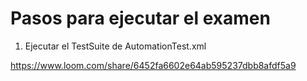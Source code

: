 # Pasos para ejecutar el examen

1. Ejecutar el TestSuite de AutomationTest.xml

https://www.loom.com/share/6452fa6602e64ab595237dbb8afdf5a9


